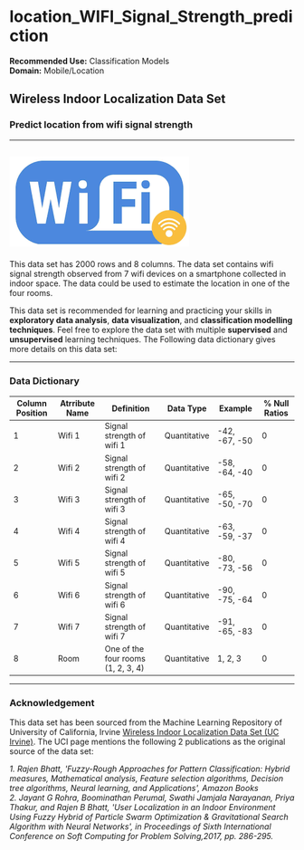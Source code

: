 # location_WIFI_Signal_Strength_prediction
**Recommended Use:** Classification Models<br/>
**Domain:** Mobile/Location<br/> 

## Wireless Indoor Localization Data Set 

### Predict location from wifi signal strength 


---
![](download.png)
---

This  data set has 2000 rows and 8 columns.
The data set contains wifi signal strength observed from 7 wifi devices on a smartphone collected in indoor space. 
The data could be used to estimate the location in one of the four rooms.

This data set is recommended for learning and practicing your skills in **exploratory data analysis**, **data visualization**, and **classification modelling techniques**. 
Feel free to explore the data set with multiple **supervised** and **unsupervised** learning techniques. The Following data dictionary gives more details on this data set:

---

### Data Dictionary 

| Column   Position 	| Atrribute Name 	| Definition                           	| Data Type    	| Example       	| % Null Ratios 	|
|-------------------	|----------------	|--------------------------------------	|--------------	|---------------	|---------------	|
| 1                 	| Wifi 1         	| Signal strength of wifi 1            	| Quantitative 	| -42, -67, -50 	| 0             	|
| 2                 	| Wifi 2         	| Signal strength of wifi 2            	| Quantitative 	| -58, -64, -40 	| 0             	|
| 3                 	| Wifi 3         	| Signal strength of wifi 3            	| Quantitative 	| -65, -50, -70 	| 0             	|
| 4                 	| Wifi 4         	| Signal strength of wifi 4            	| Quantitative 	| -63, -59, -37 	| 0             	|
| 5                 	| Wifi 5         	| Signal strength of wifi 5            	| Quantitative 	| -80, -73, -56 	| 0             	|
| 6                 	| Wifi 6         	| Signal strength of wifi 6            	| Quantitative 	| -90, -75, -64 	| 0             	|
| 7                 	| Wifi 7         	| Signal strength of wifi 7            	| Quantitative 	| -91, -65, -83 	| 0             	|
| 8                 	| Room           	| One of the four rooms (1, 2, 3,   4) 	| Quantitative 	| 1, 2, 3       	| 0             	|

---

### Acknowledgement

This data set has been sourced from the Machine Learning Repository of University of California, Irvine [Wireless Indoor Localization Data Set (UC Irvine)](https://archive.ics.uci.edu/ml/datasets/Wireless+Indoor+Localization). 
The UCI page mentions the following 2 publications as the original source of the data set:

*1. Rajen Bhatt, 'Fuzzy-Rough Approaches for Pattern Classification: Hybrid measures, Mathematical analysis, Feature selection algorithms, Decision tree algorithms, Neural learning, and Applications', Amazon Books*<br/> 
*2. Jayant G Rohra, Boominathan Perumal, Swathi Jamjala Narayanan, Priya Thakur, and Rajen B Bhatt, 'User Localization in an Indoor Environment Using Fuzzy Hybrid of Particle Swarm Optimization & Gravitational Search Algorithm with Neural Networks', in Proceedings of Sixth International Conference on Soft Computing for Problem Solving,2017, pp. 286-295.*
